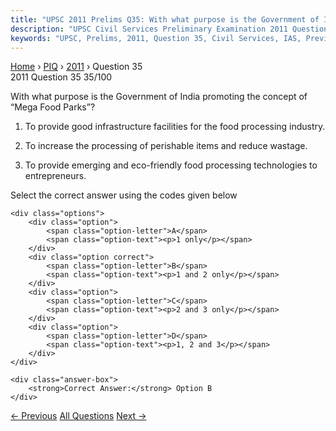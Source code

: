 ```yaml
---
title: "UPSC 2011 Prelims Q35: With what purpose is the Government of India promoting the c..."
description: "UPSC Civil Services Preliminary Examination 2011 Question 35 with options and answer"
keywords: "UPSC, Prelims, 2011, Question 35, Civil Services, IAS, Previous Year Questions"
---
```


<nav class="breadcrumb">
    <a href="../../">Home</a>
    <span>›</span>
    <a href="../">PIQ</a>
    <span>›</span>
    <a href="./">2011</a>
    <span>›</span>
    <span>Question 35</span>
</nav>

<div class="question-header">
    <div class="question-meta">
        <span class="year-badge">2011</span>
        <span class="question-number">Question 35</span>
        <span class="progress">35/100</span>
    </div>
    <div class="progress-bar">
        <div class="progress-fill" style="width: 35.0%"></div>
    </div>
</div>

<div class="question-content">
    <div class="question-text">
        <p>With what purpose is the Government of India promoting the concept of “Mega Food Parks”?</p>
<ol>
<li>
<p>To provide good infrastructure facilities for the food processing industry.</p>
</li>
<li>
<p>To increase the processing of perishable items and reduce wastage.</p>
</li>
<li>
<p>To provide emerging and eco-friendly food processing technologies to entrepreneurs.</p>
</li>
</ol>
<p>Select the correct answer using the codes given below</p>
    </div>
    
    <div class="options">
        <div class="option">
            <span class="option-letter">A</span>
            <span class="option-text"><p>1 only</p></span>
        </div>
        <div class="option correct">
            <span class="option-letter">B</span>
            <span class="option-text"><p>1 and 2 only</p></span>
        </div>
        <div class="option">
            <span class="option-letter">C</span>
            <span class="option-text"><p>2 and 3 only</p></span>
        </div>
        <div class="option">
            <span class="option-letter">D</span>
            <span class="option-text"><p>1, 2 and 3</p></span>
        </div>
    </div>

    <div class="answer-box">
        <strong>Correct Answer:</strong> Option B
    </div>
</div>

<div class="question-nav">
    <a href="../q034-india-is-home-to-lakhs-of-persons-with-disabilitie/" class="nav-btn prev">← Previous</a>
    <a href="../" class="nav-btn center">All Questions</a>
    <a href="../q036-the-authorization-for-the-withdrawal-of-funds-from/" class="nav-btn next">Next →</a>
</div>
